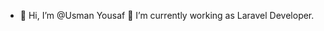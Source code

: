 - 👋 Hi, I’m @Usman Yousaf
🔭 I’m currently working as Laravel Developer.


<!---
Usmanme/Usmanme is a ✨ special ✨ repository because its `README.md` (this file) appears on your GitHub profile.
You can click the Preview link to take a look at your changes.
--->

